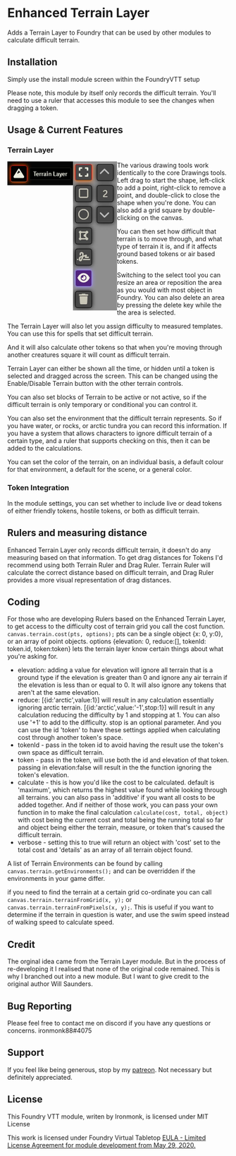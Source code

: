 # Enhanced Terrain Layer
Adds a Terrain Layer to Foundry that can be used by other modules to calculate difficult terrain.

## Installation
Simply use the install module screen within the FoundryVTT setup

Please note, this module by itself only records the difficult terrain.  You'll need to use a ruler that accesses this module to see the changes when dragging a token.

## Usage & Current Features

### Terrain Layer

<img align="left" src="Documentation/TerrainTool.webp" alt="TerrainTool">

<img align="left" src="Documentation/TerrainLayerTools.webp" alt="TerrainLayerTools">

The various drawing tools work identically to the core Drawings tools. Left drag to start the shape, left-click to add a point, right-click to remove a point, and double-click to close the shape when you're done.  You can also add a grid square by double-clicking on the canvas.

You can then set how difficult that terrain is to move through, and what type of terrain it is, and if it affects ground based tokens or air based tokens.

Switching to the select tool you can resize an area or reposition the area as you would with most object in Foundry. You can also delete an area by pressing the delete key while the the area is selected.

The Terrain Layer will also let you assign difficulty to measured templates. You can use this for spells that set difficult terrain.

And it will also calculate other tokens so that when you're moving through another creatures square it will count as difficult terrain.

Terrain Layer can either be shown all the time, or hidden until a token is selected and dragged across the screen.  This can be changed using the Enable/Disable Terrain button with the other terrain controls.

You can also set blocks of Terrain to be active or not active, so if the difficult terrain is only temporary or conditional you can control it.

You can also set the environment that the difficult terrain represents.  So if you have water, or rocks, or arctic tundra you can record this information.  If you have a system that allows characters to ignore difficult terrain of a certain type, and a ruler that supports checking on this, then it can be added to the calculations.

You can set the color of the terrain, on an individual basis, a default colour for that environment, a default for the scene, or a general color.

### Token Integration

In the module settings, you can set whether to include live or dead tokens of either friendly tokens, hostile tokens, or both as difficult terrain.

## Rulers and measuring distance

Enhanced Terrain Layer only records difficult terrain, it doesn't do any measuring based on that information.  To get drag distances for Tokens I'd recommend using both Terrain Ruler and Drag Ruler.  Terrain Ruler will calculate the correct distance based on difficult terrain, and Drag Ruler provides a more visual representation of drag distances.

## Coding
For those who are developing Rulers based on the Enhanced Terrain Layer, to get access to the difficulty cost of terrain grid you call the cost function.
`canvas.terrain.cost(pts, options);`
pts can be a single object {x: 0, y:0}, or an array of point objects.
options {elevation: 0, reduce:[], tokenId: token.id, token:token} lets the terrain layer know certain things about what you're asking for.

- elevation: adding a value for elevation will ignore all terrain that is a ground type if the elevation is greater than 0 and ignore any air terrain if the elevation is less than or equal to 0.  It will also ignore any tokens that aren't at the same elevation.
- reduce: [{id:'arctic',value:1}] will result in any calculation essentially ignoring arctic terrain. [{id:'arctic',value:'-1',stop:1}] will result in any calculation reducing the difficulty by 1 and stopping at 1.  You can also use '+1' to add to the difficulty.  stop is an optional parameter. And you can use the id 'token' to have these settings applied when calculating cost through another token's space.
- tokenId - pass in the token id to avoid having the result use the token's own space as difficult terrain.
- token - pass in the token, will use both the id and elevation of that token.  passing in elevation:false will result in the the function ignoring the token's elevation.
- calculate - this is how you'd like the cost to be calculated.  default is 'maximum', which returns the highest value found while looking through all terrains.  you can also pass in 'additive' if you want all costs to be added together.  And if neither of those work, you can pass your own function in to make the final calculation `calculate(cost, total, object)` with cost being the current cost and total being the running total so far and object being either the terrain, measure, or token that's caused the difficult terrain.
- verbose - setting this to true will return an object with 'cost' set to the total cost and 'details' as an array of all terrain object found.

A list of Terrain Environments can be found by calling `canvas.terrain.getEnvironments();` and can be overridden if the environments in your game differ.

if you need to find the terrain at a certain grid co-ordinate you can call `canvas.terrain.terrainFromGrid(x, y);` or `canvas.terrain.terrainFromPixels(x, y);`.  This is useful if you want to determine if the terrain in question is water, and use the swim speed instead of walking speed to calculate speed.

## Credit
The orginal idea came from the Terrain Layer module.  But in the process of re-developing it I realised that none of the original code remained.  This is why I branched out into a new module.  But I want to give credit to the original author Will Saunders.

## Bug Reporting
Please feel free to contact me on discord if you have any questions or concerns. ironmonk88#4075

## Support

If you feel like being generous, stop by my <a href="https://www.patreon.com/ironmonk">patreon</a>.  Not necessary but definitely appreciated.

## License
This Foundry VTT module, writen by Ironmonk, is licensed under MIT License

This work is licensed under Foundry Virtual Tabletop <a href="https://foundryvtt.com/article/license/">EULA - Limited License Agreement for module development from May 29, 2020.</a>
